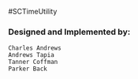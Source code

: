 #SCTimeUtility

### Designed and Implemented by:
    Charles Andrews
    Andrews Tapia
    Tanner Coffman
    Parker Back